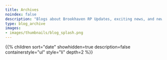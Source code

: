 ```yaml
---
title: Archives
noindex: false
description: "Blogs about Brookhaven RP Updates, exciting news, and new findings"
type: blog_archive
images:
- images/thumbnails/blog_splash.png
---
```




{{% children sort="date" showhidden=true description=false containerstyle="ul" style="li"  depth=2 %}}